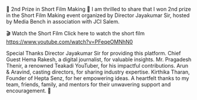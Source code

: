 🎥 2nd Prize in Short Film Making 🎉
I am thrilled to share that I won 2nd prize in the Short Film Making event organized by Director Jayakumar Sir, hosted by Media Bench in association with JCI Salem.

🎬 Watch the Short Film
Click here to watch the short film
https://www.youtube.com/watch?v=PFeqeOMNhN0

Special Thanks
Director Jayakumar Sir for providing this platform.
Chief Guest Hema Rakesh, a digital journalist, for valuable insights.
Mr. Pragadesh Thenir, a renowned Teakadi YouTuber, for his impactful contributions.
Arun & Aravind, casting directors, for sharing industry expertise.
Kirthika Tharan, Founder of Hepta Senz, for her empowering ideas.
A heartfelt thanks to my team, friends, family, and mentors for their unwavering support and encouragement. 🙏
